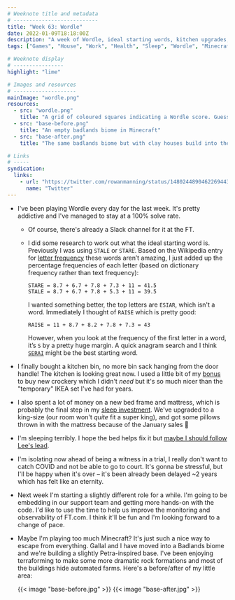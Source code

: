 ```yaml
---
# Weeknote title and metadata
# ---------------------------
title: "Week 63: Wordle"
date: 2022-01-09T18:18:00Z
description: "A week of Wordle, ideal starting words, kitchen upgrades, bedroom upgrades, worrying about the trial, a slightly different role, and a lot of Minecraft."
tags: ["Games", "House", "Work", "Health", "Sleep", "Wordle", "Minecraft"]

# Weeknote display
# ----------------
highlight: "lime"

# Images and resources
# --------------------
mainImage: "wordle.png"
resources:
  - src: "wordle.png"
    title: "A grid of coloured squares indicating a Wordle score. Guess 1: unused, wrong place, correct, unused, unused. Guess 2: unused, correct, correct, wrong place, unused. Guess 3: unused, correct, correct, unused, correct. Guess 4: unused, correct, correct, correct, correct. Guess 5: won!"
  - src: "base-before.png"
    title: "An empty badlands biome in Minecraft"
  - src: "base-after.png"
    title: "The same badlands biome but with clay houses build into the cliffs"

# Links
# -----
syndication:
  links:
    - url: "https://twitter.com/rowanmanning/status/1480244890462269443"
      name: "Twitter"
---
```


  * I've been playing Wordle every day for the last week. It's pretty addictive and I've managed to stay at a 100% solve rate.

    * Of course, there's already a Slack channel for it at the FT.
  
    * I did some research to work out what the ideal starting word is. Previously I was using `STALE` or `STARE`. Based on the Wikipedia entry for [letter frequency](https://en.wikipedia.org/wiki/Letter_frequency) these words aren’t amazing, I just added up the percentage frequencies of each letter (based on dictionary frequency rather than text frequency):

      ```
      STARE = 8.7 + 6.7 + 7.8 + 7.3 + 11 = 41.5
      STALE = 8.7 + 6.7 + 7.8 + 5.3 + 11 = 39.5
      ```

      I wanted something better, the top letters are `ESIAR`, which isn't a word. Immediately I thought of `RAISE` which is pretty good:

      ```
      RAISE = 11 + 8.7 + 8.2 + 7.8 + 7.3 = 43
      ```
    
      However, when you look at the frequency of the first letter in a word, it’s `S` by a pretty huge margin. A quick anagram search and I think [`SERAI`](https://en.wiktionary.org/wiki/serai#English) might be the best starting word.

  * I finally bought a kitchen bin, no more bin sack hanging from the door handle! The kitchen is looking great now. I used a little bit of my [bonus](/weeknotes/60/) to buy new crockery which I didn't _need_ but it's so much nicer than the "temporary" IKEA set I've had for years.

  * I also spent a lot of money on a new bed frame and mattress, which is probably the final step in my [sleep investment](/weeknotes/13/). We've upgraded to a king-size (our room won't _quite_ fit a super king), and got some pillows thrown in with the mattress because of the January sales :tada:

  * I'm sleeping terribly. I hope the bed helps fix it but [maybe I should follow Lee's lead](https://leemoody.co.uk/blog/weeknotes/66/).

  * I'm isolating now ahead of being a witness in a trial, I really don't want to catch COVID and not be able to go to court. It's gonna be stressful, but I'll be happy when it's over – it's been already been delayed ~2 years which has felt like an eternity.

  * Next week I'm starting a slightly different role for a while. I'm going to be embedding in our support team and getting more hands-on with the code. I'd like to use the time to help us improve the monitoring and observability of FT.com. I think it'll be fun and I'm looking forward to a change of pace.

  * Maybe I'm playing too much Minecraft? It's just such a nice way to escape from everything. Gallal and I have moved into a Badlands biome and we're building a slightly Petra-inspired base. I've been enjoying terraforming to make some more dramatic rock formations and most of the buildings hide automated farms. Here's a before/after of my little area:

    {{< image "base-before.jpg" >}}
    {{< image "base-after.jpg" >}}
